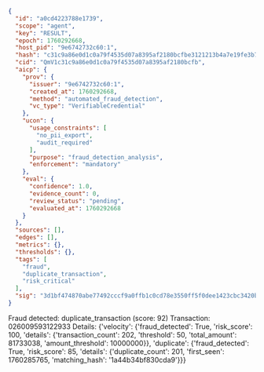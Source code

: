 ```json
{
  "id": "a0cd4223788e1739",
  "scope": "agent",
  "key": "RESULT",
  "epoch": 1760292668,
  "host_pid": "9e6742732c60:1",
  "hash": "c31c9a86e0d1c0a79f4535d07a8395af2180bcfbe3121213b4a7e19fe3b7832c",
  "cid": "QmV1c31c9a86e0d1c0a79f4535d07a8395af2180bcfb",
  "aicp": {
    "prov": {
      "issuer": "9e6742732c60:1",
      "created_at": 1760292668,
      "method": "automated_fraud_detection",
      "vc_type": "VerifiableCredential"
    },
    "ucon": {
      "usage_constraints": [
        "no_pii_export",
        "audit_required"
      ],
      "purpose": "fraud_detection_analysis",
      "enforcement": "mandatory"
    },
    "eval": {
      "confidence": 1.0,
      "evidence_count": 0,
      "review_status": "pending",
      "evaluated_at": 1760292668
    }
  },
  "sources": [],
  "edges": [],
  "metrics": {},
  "thresholds": {},
  "tags": [
    "fraud",
    "duplicate_transaction",
    "risk_critical"
  ],
  "sig": "3d1bf474870abe77492cccf9a0ffb1c0cd78e3550ff5f0dee1423cbc3420becf"
}
```

Fraud detected: duplicate_transaction (score: 92)
Transaction: 026009593122933
Details: {'velocity': {'fraud_detected': True, 'risk_score': 100, 'details': {'transaction_count': 202, 'threshold': 50, 'total_amount': 81733038, 'amount_threshold': 10000000}}, 'duplicate': {'fraud_detected': True, 'risk_score': 85, 'details': {'duplicate_count': 201, 'first_seen': 1760285765, 'matching_hash': '1a44b34bf830cda9'}}}
